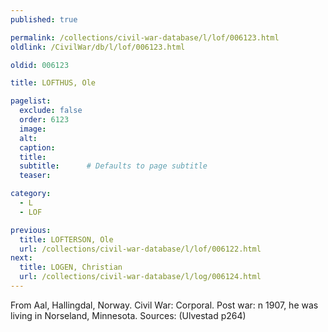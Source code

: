 ```yaml
---
published: true

permalink: /collections/civil-war-database/l/lof/006123.html
oldlink: /CivilWar/db/l/lof/006123.html

oldid: 006123

title: LOFTHUS, Ole

pagelist:
  exclude: false
  order: 6123
  image: 
  alt:
  caption:
  title:
  subtitle:      # Defaults to page subtitle
  teaser:

category: 
  - L 
  - LOF

previous:
  title: LOFTERSON, Ole
  url: /collections/civil-war-database/l/lof/006122.html  
next:
  title: LOGEN, Christian
  url: /collections/civil-war-database/l/log/006124.html   
---
```

From Aal, Hallingdal, Norway. Civil War: Corporal. Post war: n 1907, he was living in Norseland, Minnesota. Sources: (Ulvestad p264)